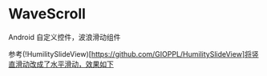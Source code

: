 # WaveScroll
Android 自定义控件，波浪滑动组件

参考(!HumilitySlideView)[https://github.com/GIOPPL/HumilitySlideView]将竖直滑动改成了水平滑动，效果如下
